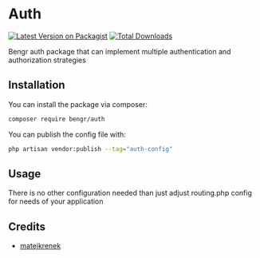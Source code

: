 # Auth

[![Latest Version on Packagist](https://img.shields.io/packagist/v/bengr/auth.svg?style=flat-square)](https://packagist.org/packages/bengr/auth)
[![Total Downloads](https://img.shields.io/packagist/dt/bengr/auth.svg?style=flat-square)](https://packagist.org/packages/bengr/auth)

Bengr auth package that can implement multiple authentication and authorization strategies

## Installation

You can install the package via composer:

```bash
composer require bengr/auth
```

You can publish the config file with:

```bash
php artisan vendor:publish --tag="auth-config"
```

## Usage

There is no other configuration needed than just adjust routing.php config for needs of your application

## Credits

- [matejkrenek](https://github.com/matejkrenek)
